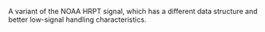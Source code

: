 A variant of the NOAA HRPT signal, which has a different data structure and better low-signal handling characteristics.